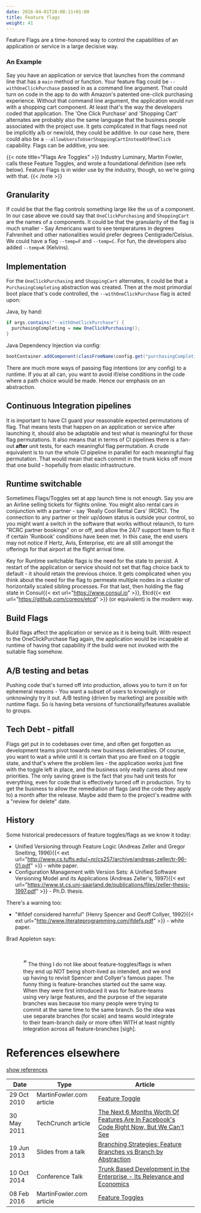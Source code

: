 ```yaml
---
date: 2016-04-01T20:08:11+01:00
title: Feature flags
weight: 41
---
```


Feature Flags are a time-honored way to control the capabilities of an application or service in a large decisive way. 

### An Example

Say you have 
an application or service that launches from the command line that has a `main` method or function. Your feature flag 
could be `--withOneClickPurchase` passed in as a command line argument. That could turn on code in the app to 
do with Amazon's patented one-click purchasing 
experience.  Without that command line argument, the application would run with a shopping cart component. At least
that's the way the developers coded that application. The 'One Click Purchase' and 'Shopping Cart' alternates are 
probably also the same language that the business people associated with the project use. It gets complicated in 
that flags need not be implicitly a/b or new/old, they could be additive. In our case here, there could also be a
`--allowUsersToUserShoppingCartInsteadOfOneClick` capability. Flags can be additive, you see.

{{< note title="Flags Are Toggles" >}}
Industry Luminary, Martin Fowler, calls these Feature Toggles, and wrote a foundational definition (see refs below). 
Feature Flags is in wider use by the industry, though, so we're going with that.
{{< /note >}}

## Granularity

If could be that the flag controls something large like the us of a component. In our case above we could say that 
`OneClickPurchasing` and `ShoppingCart` are the names of a components.  It could be that the granularity of the flag
is much smaller - Say Americans want to see temperatures in degrees Fahrenheit and other nationalities would 
prefer degrees Centigrade/Celsius. We could have a flag `--temp=F` and `--temp=C`. For fun, the developers also added
`--temp=K` (Kelvins).

## Implementation

For the `OneClickPurchasing` and `ShoppingCart` alternates, it could be that a `PurchasingCompleting` 
abstraction was created. Then at the most primordial boot place that's code controlled, the `--withOneClickPurchase` flag
is acted upon:

Java, by hand:

```java
if args.contains("--withOneClickPurchase") {
  purchasingCompleting = new OneClickPurchasing();
}
```

Java Dependency Injection via config:

```java
bootContainer.addComponent(classFromName(config.get("purchasingCompleting")));

```

There are much more ways of passing flag intentions (or any config) to a runtime.  If you at all can, you want to 
 avoid if/else conditions in the code where a path choice would be made. Hence our emphasis on an abstraction.

## Continuous Integration pipelines

It is important to have CI guard your reasonable expected permutations of flag. That means tests that happen on an
application or service after launching it, should also be adaptable and test what is meaningful for those flag 
permutations. It also means that in terms of CI pipelines there is a fan-out **after** unit tests, for each meaningful
flag permutation. A crude equivalent is to run the whole CI pipeline in parallel for each meaningful flag permutation.
That would mean that each commit in the trunk kicks off more that one build - hopefully from elastic 
infrastructure.

## Runtime switchable

Sometimes Flags/Toggles set at app launch time is not enough. Say you are an Airline selling tickets for flights online.
You might also rental cars in conjunction with a partner - say 'Really Cool Rental Cars' (RCRC). The connection to 
any partner or their up/down status is outside your control, so you might want a switch in the software that works 
without relaunch, to turn "RCRC partner bookings" on or off, and allow the 24&#47;7 support team to flip it if certain 'Runbook' conditions
have been met.  In this case, the end users may not notice if Hertz, Avis, Enterprise, etc are all still amongst
the offerings for that airport at the flight arrival time.

Key for Runtime switchable flags is the need for the state to persist. A restart of the application or service should
not set that flag choice back to default - it should retain the previous choice. It gets complicated when you think
about the need for the flag to permeate multiple nodes in a cluster of horizontally scaled sibling processes. For
that last, then holding the flag state in Consul{{< ext url="https://www.consul.io" >}}, 
Etcd{{< ext url="https://github.com/coreos/etcd" >}} (or equivalent) is the modern way.

## Build Flags

Build flags affect the application or service as it is being built. With respect to the OneClickPurchase flag again,
the application would be incapable at runtime of having that capability if the build were not invoked with the suitable
flag somehow.

## A/B testing and betas

Pushing code that's turned off into production, allows you to turn it on for ephemeral reasons - You want a subset of 
users to knowingly or unknowingly try it out. A/B testing (driven by marketing) are possible with runtime flags. So is 
having beta versions of functionality/features available to groups.

## Tech Debt - pitfall

Flags get put in to codebases over time, and often get forgotten as development teams pivot towards new business deliverables.
Of course, you want to wait a while until it is certain that you are fixed on a toggle state, and that's where the 
problem lies - the application works just fine with the toggle left in place, and the business only really cares
about new priorities. The only saving grave is the fact that you had unit tests for everything, even for code that
is effectively turned off in production. Try to get the business to allow the remediation of flags (and the code
they apply to) a month after the release. Maybe add them to the project's readme with a "review for delete" date.

## History

Some historical predecessors of feature toggles/flags as we know it today:  

- Unified Versioning through Feature Logic (Andreas Zeller and Gregor Snelting, 1996){{< ext url="http://www.cs.tufts.edu/~nr/cs257/archive/andreas-zeller/tr-96-01.pdf" >}} - white paper.
- Configuration Management with Version Sets: A Unified Software Versioning Model and its Applications (Andreas Zeller's, 1997){{< ext url="https://www.st.cs.uni-saarland.de/publications/files/zeller-thesis-1997.pdf" >}} - Ph.D. thesis.

There's a warning too: 

- "#ifdef considered harmful" (Henry Spencer and Geoff Collyer, 1992){{< ext url="http://www.literateprogramming.com/ifdefs.pdf" >}} - white paper.

Brad Appleton says:

<br><div style="padding-left: 45px; padding-right: 45px"/><span style="font-size: 150%">&ldquo;</span>
The thing I do not like about feature-toggles/flags is when they end up NOT being short-lived as intended, 
and we end up having to revisit Spencer and Collyer's famous paper. The funny thing is feature-branches 
started out the same way. When they were first introduced it was for feature-teams using very large features, and the 
purpose of the separate branches was because too many people were trying to commit at the same time to the same branch. 
So the idea was use separate branches (for scale) and teams would integrate to their team-branch daily or more often 
WITH at least nightly integration across all feature-branches [sigh].
</div>

# References elsewhere

<a id="showHideRefs" href="javascript:toggleRefs();">show references</a>

Date    | Type  | Article
--------|-------|--------
29 Oct 2010 | MartinFowler.com article | [Feature Toggle](https://martinfowler.com/bliki/FeatureToggle.html)
30 May 2011 | TechCrunch article |  [The Next 6 Months Worth Of Features Are In Facebook's Code Right Now, But We Can't See](http://techcrunch.com/2011/05/30/facebook-source-code)
19 Jun 2013 | Slides from a talk | [Branching Strategies: Feature Branches vs Branch by Abstraction](http://www.slideshare.net/cb372/branching-strategies)
10 Oct 2014 | Conference Talk | [Trunk Based Development in the Enterprise - Its Relevance and Economics](https://www.perforce.com/merge/2014-sessions/trunk-based-development-enterprise-its-relevance-economics)
08 Feb 2016 | MartinFowler.com article | [Feature Toggles](https://martinfowler.com/articles/feature-toggles.html)

